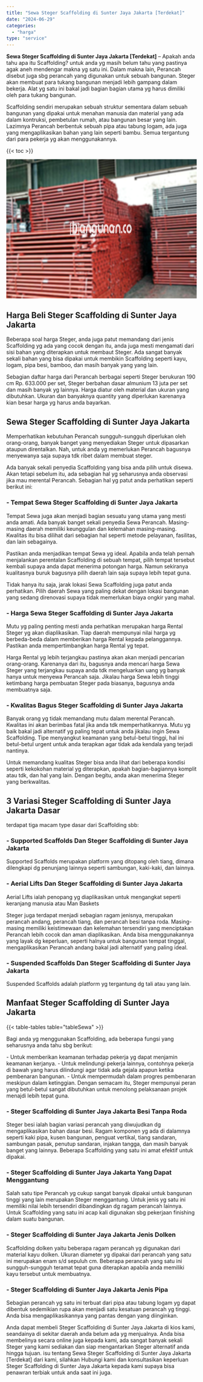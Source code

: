 ```yaml
---
title: "Sewa Steger Scaffolding di Sunter Jaya Jakarta [Terdekat]"
date: "2024-06-29"
categories: 
  - "harga"
type: "service"
---
```


**Sewa Steger Scaffolding di Sunter Jaya Jakarta \[Terdekat\]** – Apakah anda tahu apa itu Scaffolding? untuk anda yg masih belum tahu yang pastinya agak aneh mendengar makna yg satu ini. Dalam makna lain, Perancah disebut juga sbg perancah yang digunakan untuk sebuah bangunan. Steger akan membuat para tukang bangunan menjadi lebih gampang dalam bekerja. Alat yg satu ini bakal jadi bagian bagian utama yg harus dimiliki oleh para tukang bangunan.

Scaffolding sendiri merupakan sebuah struktur sementara dalam sebuah bangunan yang dipakai untuk menahan manusia dan material yang ada dalam kontruksi, pembetulan rumah, atau bangunan besar yang lain. Lazimnya Perancah berbentuk sebuah pipa atau tabung logam, ada juga yang mengaplikasikan bahan yang lain seperti bambu. Semua tergantung dari para pekerja yg akan menggunakannya.

{{< toc >}}

![Sewa Steger Scaffolding di Sunter Jaya Jakarta [Terdekat]](/images/sewa-scaffolding-steger-02.png)

## Harga Beli Steger Scaffolding di Sunter Jaya Jakarta

Beberapa soal harga Steger, anda juga patut memandang dari jenis Scaffolding yg ada yang cocok dengan itu, anda juga mesti mengamati dari sisi bahan yang diterapkan untuk membaut Steger. Ada sangat banyak sekali bahan yang bisa dipakai untuk membikin Scaffolding seperti kayu, logam, pipa besi, bamboo, dan masih banyak yang yang lain.

Sebagian daftar harga dari Perancah berbagai seperti Steger berukuran 190 cm Rp. 633.000 per set, Steger berbahan dasar almunium 13 juta per set dan masih banyak yg lainnya. Harga diatur oleh material dan ukuran yang dibutuhkan. Ukuran dan banyaknya quantity yang diperlukan karenanya kian besar harga yg harus anda bayarkan.

## Sewa Steger Scaffolding di Sunter Jaya Jakarta

Memperhatikan kebutuhan Perancah sungguh-sungguh diperlukan oleh orang-orang, banyak banget yang menyediakan Steger untuk dipasarkan ataupun direntalkan. Nah, untuk anda yg memerlukan Perancah bagusnya menyewanya saja supaya tdk ribet dalam membuat steger.

Ada banyak sekali penyedia Scaffolding yang bisa anda pilih untuk disewa. Akan tetapi sebelum itu, ada sebagian hal yg seharusnya anda observasi jika mau merental Perancah. Sebagian hal yg patut anda perhatikan seperti berikut ini:

### \- Tempat Sewa Steger Scaffolding di Sunter Jaya Jakarta

Tempat Sewa juga akan menjadi bagian sesuatu yang utama yang mesti anda amati. Ada banyak banget sekali penyedia Sewa Perancah. Masing-masing daerah memiliki keunggulan dan kelemahan masing-masing. Kwalitas itu bisa dilihat dari sebagian hal seperti metode pelayanan, fasilitas, dan lain sebagainya.

Pastikan anda menjadikan tempat Sewa yg ideal. Apabila anda telah pernah menjalankan perentalan Scaffolding di sebuah tempat, pilih tempat tersebut kembali supaya anda dapat menerima potongan harga. Namun sekiranya kualitasnya buruk bagusnya pilih daerah lain saja supaya lebih tepat guna.

Tidak hanya itu saja, jarak lokasi Sewa Scaffolding juga patut anda perhatikan. Pilih daerah Sewa yang paling dekat dengan lokasi bangunan yang sedang direnovasi supaya tidak memerlukan biaya ongkir yang mahal.

### \- Harga Sewa Steger Scaffolding di Sunter Jaya Jakarta

Mutu yg paling penting mesti anda perhatikan merupakan harga Rental Steger yg akan diaplikasikan. Tiap daerah mempunyai nilai harga yg berbeda-beda dalam memberikan harga Rental kepada pelanggannya. Pastikan anda mempertimbangkan harga Rental yg tepat.

Harga Rental yg lebih terjangkau pastinya akan akan menjadi pencarian orang-orang. Karenanya dari itu, bagusnya anda mencari harga Sewa Steger yang terjangkau supaya anda tdk mengeluarkan uang yg banyak hanya untuk menyewa Perancah saja. Jikalau harga Sewa lebih tinggi ketimbang harga pembuatan Steger pada biasanya, bagusnya anda membuatnya saja.

### \- Kwalitas Bagus Steger Scaffolding di Sunter Jaya Jakarta

Banyak orang yg tidak memandang mutu dalam merental Perancah. Kwalitas ini akan berimbas fatal jika anda tdk memperhatikannya. Mutu yg baik bakal jadi alternatif yg paling tepat untuk anda jikalau ingin Sewa Scaffolding. Tipe menyangkut keamanan yang betul-betul tinggi, hal ini betul-betul urgent untuk anda terapkan agar tidak ada kendala yang terjadi nantinya.

Untuk memandang kualitas Steger bisa anda lihat dari beberapa kondisi seperti kekokohan material yg diterapkan, apakah bagian-bagiannya komplit atau tdk, dan hal yang lain. Dengan begitu, anda akan menerima Steger yang berkwalitas.

## 3 Variasi Steger Scaffolding di Sunter Jaya Jakarta Dasar

terdapat tiga macam type dasar dari Scaffolding sbb:

### \- Supported Scaffolds Dan Steger Scaffolding di Sunter Jaya Jakarta

Supported Scaffolds merupakan platform yang ditopang oleh tiang, dimana dilengkapi dg penunjang lainnya seperti sambungan, kaki-kaki, dan lainnya.

### \- Aerial Lifts Dan Steger Scaffolding di Sunter Jaya Jakarta

Aerial Lifts ialah penopang yg diaplikasikan untuk mengangkat seperti keranjang manusia atau Man Baskets

Steger juga terdapat menjadi sebagian ragam jenisnya, merupakan perancah andang, perancah tiang, dan perancah besi tanpa roda. Masing-masing memiliki keistimewaan dan kelemahan tersendiri yang menciptakan Perancah lebih cocok dan aman diaplikasikan. Anda bisa menggunakannya yang layak dg keperluan, seperti halnya untuk bangunan tempat tinggal, mengaplikasikan Perancah andang bakal jadi alternatif yang paling ideal.

### \- Suspended Scaffolds Dan Steger Scaffolding di Sunter Jaya Jakarta

Suspended Scaffolds adalah platform yg tergantung dg tali atau yang lain.

## Manfaat Steger Scaffolding di Sunter Jaya Jakarta

{{< table-tables table="tableSewa" >}}

Bagi anda yg menggunakan Scaffolding, ada beberapa fungsi yang seharusnya anda tahu sbg berikut:

\- Untuk memberikan keamanan terhadap pekerja yg dapat menjamin keamanan kerjanya. - Untuk melindungi pekerja lainnya, contohnya pekerja di bawah yang harus dilindungi agar tidak ada gejala apapun ketika pembenaran bangunan. - Untuk mempermudah dalam progres pembenaran meskipun dalam ketinggian. Dengan semacam itu, Steger mempunyai peran yang betul-betul sangat dibutuhkan untuk menolong pelaksanaan projek menajdi lebih tepat guna.

### \- Steger Scaffolding di Sunter Jaya Jakarta Besi Tanpa Roda

Steger besi ialah bagian variasi perancah yang diwujudkan dg mengaplikasikan bahan dasar besi. Ragam komponen yg ada di dalamnya seperti kaki pipa, kusen bangunan, penguat vertikal, tiang sandaran, sambungan pasak, penutup sandaran, injakan tangga, dan masih banyak banget yang lainnya. Beberapa Scaffolding yang satu ini amat efektif untuk dipakai.

### \- Steger Scaffolding di Sunter Jaya Jakarta Yang Dapat Menggantung

Salah satu tipe Perancah yg cukup sangat banyak dipakai untuk bangunan tinggi yang lain merupakan Steger menggantung. Untuk jenis yg satu ini memiliki nilai lebih tersendiri dibandingkan dg ragam perancah lainnya. Untuk Scaffolding yang satu ini acap kali digunakan sbg pekerjaan finishing dalam suatu bangunan.

### \- Steger Scaffolding di Sunter Jaya Jakarta Jenis Dolken

Scaffolding dolken yaitu beberapa ragam perancah yg digunakan dari material kayu dolken. Ukuran diameter yg dipakai dari perancah yang satu ini merupakan enam s/d sepuluh cm. Beberapa perancah yang satu ini sungguh-sungguh teramat tepat guna diterapkan apabila anda memiliki kayu tersebut untuk membuatnya.

### \- Steger Scaffolding di Sunter Jaya Jakarta Jenis Pipa

Sebagian perancah yg satu ini terbuat dari pipa atau tabung logam yg dapat dibentuk sedemikian rupa akan menjadi satu kesatuan perancah yg tinggi. Anda bisa mengaplikasikannya yang pantas dengan yang diinginkan.

Anda dapat membeli Steger Scaffolding di Sunter Jaya Jakarta di kios kami, seandainya di sekitar daerah anda belum ada yg menjualnya. Anda bisa membelinya secara online juga kepada kami, ada sangat banyak sekali Steger yang kami sediakan dan siap mengantarkan Steger alternatif anda hingga tujuan. isu tentang Sewa Steger Scaffolding di Sunter Jaya Jakarta \[Terdekat\] dari kami, silahkan Hubungi kami dan konsultasikan keperluan Steger Scaffolding di Sunter Jaya Jakarta kepada kami supaya bisa penawran terbiak untuk anda saat ini juga.
